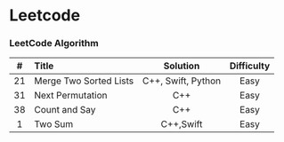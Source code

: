 # Leetcode

### LeetCode Algorithm
|#|Title|Solution|Difficulty|
|:------:|:---------------------------|:---------------:|:----------:|
|21|Merge Two Sorted Lists|C++, Swift, Python| Easy |
|31|Next Permutation|C++| Easy |
|38|Count and Say|C++| Easy |
|1|Two Sum|C++,Swift| Easy |
